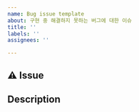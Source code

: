 ```yaml
---
name: Bug issue template
about: 구현 중 해결하지 못하는 버그에 대한 이슈
title: ''
labels: ''
assignees: ''

---
```


## ⚠️ Issue

## Description
